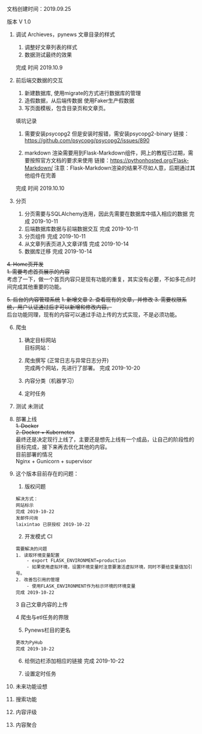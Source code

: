 文档创建时间：2019.09.25

版本 V 1.0

1. 调试 Archieves，pynews 文章目录的样式

    1. 调整好文章列表的样式
    2. 数据测试最终的效果
    
    完成 时间 2019.10.9
    
2. 前后端交数据的交互
    
    1. 新建数据库, 使用migrate的方式进行数据库的管理
    2. 造假数据，从后端传数据 使用Faker生产假数据
    3. 写页面模板，包含目录页和文章页。
    
    填坑记录 
    1. 需要安装psycopg2 但是安装时报错，需安装psycopg2-binary
    链接：https://github.com/psycopg/psycopg2/issues/890
    
    2. markdown 渲染需要用到Flask-Markdown组件，网上的教程已过期，需要按照官方文档的要求来使用
    链接：https://pythonhosted.org/Flask-Markdown/
    注意：Flask-Markdown渲染的结果不尽如人意，后期通过其他组件在完善
    
    完成 时间 2019.10.10
    
3. 分页
    1. 分页需要与SQLAlchemy连用，因此先需要在数据库中插入相应的数据 完成 2019-10-11
    2. 后端数据库数据与前端数据交互 完成 2019-10-11
    3. 分页组件 完成 2019-10-11
    4. 从文章列表页进入文章详情 完成 2019-10-14
    5. 数据库迁移 完成 2019-10-14


<del>4. Home页开发</del>
    <br>
    <del>1. 需要考虑首页展示的内容</del>
    <br>
    考虑了一下，做一个首页内容只是现有功能的重复，其实没有必要，不如多花点时间完成其他重要的功能。

<del>5. 后台的内容管理系统</del>
    <del>1. 新增文章
    2. 查看现有的文章，并修改
    3. 需要权限系统，用户认证通过后才可以新增和修改内容。</del>
    <br>
    后台功能同理，现有的内容可以通过手动上传的方式实现，不是必须功能。

6. 爬虫
    1. 确定目标网站
        <br>
        目标网站：

    2. 爬虫撰写 (正常日志与异常日志分开)
        <br>
        完成两个网站，先进行了部署。
        完成 2019-10-20
    3. 内容分类（机器学习）
    4. 定时任务 


7. 测试
    未测试

8. 部署上线
   <br>
   <del> 1. Docker </del>
   <br>
   <del> 2. Docker + Kubernetes </del>
   <br>
   最终还是决定现行上线了，主要还是想先上线有一个成品，让自己的阶段性的目标完成，接下来再去优化其他的内容。
   <br>
   目前部署的情况
   <br>
   Nginx + Gunicorn + supervisor
   
  
9. 这个版本目前存在的问题：
    1. 版权问题 
    ~~~
    解决方式：
    网站标示 
    完成 2019-10-22
    发邮件问询
    laixintao 已获授权 2019-10-22
    ~~~
    
    2. 开发模式 CI
    
    ~~~
    需要解决的问题
    1. 读取环境变量配置
        - export FLASK_ENVIRONMENT=production
        - 如果使用虚拟环境，设置环境变量时注意要激活虚拟环境，同时不要给变量值加引号。
    2. 改善包引用的管理
        - 使用FLASK_ENVIRONMENT作为标示环境的环境变量
    完成 2019-10-22
    ~~~
    
    3 自己文章内容的上传
    
    4 爬虫与etl任务的界限
    
    5. Pynews栏目的更名
    ~~~
    更改为PyHub
    完成 2019-10-22
    ~~~
    
    6. 给侧边栏添加相应的链接
    完成 2019-10-22
    
    7. 设置定时任务
    

    
10. 未来功能设想

   1. 搜索功能
   2. 内容评级
   3. 内容聚合

    





